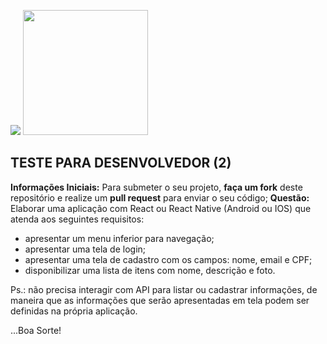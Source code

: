![](https://media.licdn.com/dms/image/C4E0BAQGAg3nobO3R6w/company-logo_200_200/0?e=2159024400&v=beta&t=k7wuTddThWe9M7qfK_ELd7t0WaVE6reqsAHGp-TNaI0)
<img src="https://mvarandas.com.br/static/default/images/menew-bymv.png" width="200">

## **TESTE PARA DESENVOLVEDOR (2)**

**Informações Iniciais:**
Para submeter o seu projeto, **faça um fork** deste repositório e realize um **pull request** para enviar o seu código;
**Questão:**
Elaborar uma aplicação com React ou React Native (Android ou IOS) que atenda aos seguintes requisitos:
 - apresentar um menu inferior para navegação;
 - apresentar uma tela de login;
 - apresentar uma tela de cadastro com os campos: nome, email e CPF;
 - disponibilizar uma lista de itens com nome, descrição e foto.
 
Ps.: não precisa interagir com API para listar ou cadastrar informações, de maneira que as informações que serão apresentadas em tela podem ser definidas na própria aplicação.
 
...Boa Sorte!